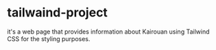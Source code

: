 # tailwaind-project
it's a web page that provides information about Kairouan using Tailwind CSS for the styling purposes.
